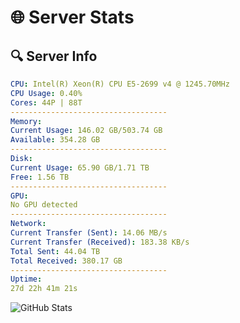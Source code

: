 # 🌐 Server Stats
## 🔍 Server Info
```yaml
CPU: Intel(R) Xeon(R) CPU E5-2699 v4 @ 1245.70MHz
CPU Usage: 0.40%
Cores: 44P | 88T
-----------------------------------
Memory:
Current Usage: 146.02 GB/503.74 GB
Available: 354.28 GB
-----------------------------------
Disk:
Current Usage: 65.90 GB/1.71 TB
Free: 1.56 TB
-----------------------------------
GPU:
No GPU detected
-----------------------------------
Network:
Current Transfer (Sent): 14.06 MB/s
Current Transfer (Received): 183.38 KB/s
Total Sent: 44.04 TB
Total Received: 380.17 GB
-----------------------------------
Uptime:
27d 22h 41m 21s
```
![GitHub Stats](https://img.shields.io/badge/Updated-2025-04-04_20:04:10-blue)